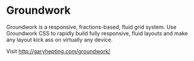 Groundwork
==========

Groundwork is a responsive, fractions-based, fluid grid system. Use Groundwork CSS to rapidly build fully responsive, fluid layouts and make any layout kick ass on virtually any device.

Visit http://garyhepting.com/groundwork/